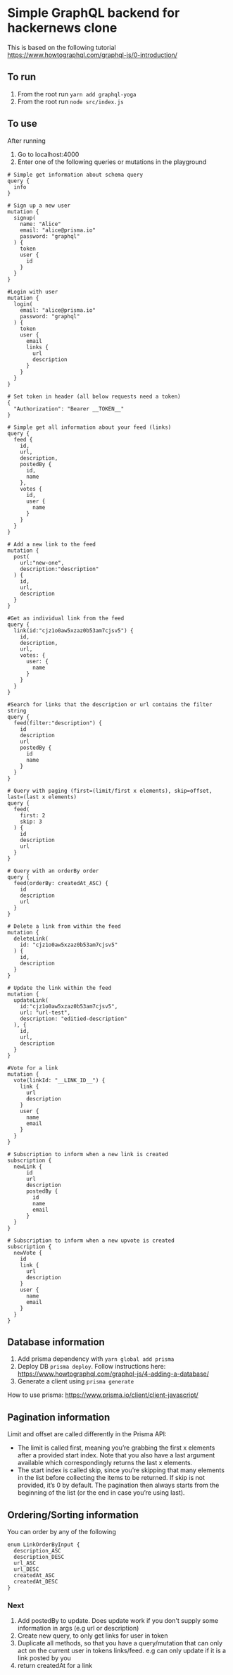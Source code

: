 # Simple GraphQL backend for hackernews clone

This is based on the following tutorial https://www.howtographql.com/graphql-js/0-introduction/

## To run 

1. From the root run `yarn add graphql-yoga`
2. From the root run `node src/index.js`

## To use

After running 

1. Go to localhost:4000
2. Enter one of the following queries or mutations in the playground
```
# Simple get information about schema query
query {
  info
}

# Sign up a new user 
mutation {
  signup(
    name: "Alice"
    email: "alice@prisma.io"
    password: "graphql"
  ) {
    token
    user {
      id
    }
  }
}

#Login with user 
mutation {
  login(
    email: "alice@prisma.io"
    password: "graphql"
  ) {
    token
    user {
      email
      links {
        url
        description
      }
    }
  }
}

# Set token in header (all below requests need a token)
{
  "Authorization": "Bearer __TOKEN__"
}

# Simple get all information about your feed (links)
query {
  feed {
    id,
    url,
    description,
    postedBy {
      id,
      name
    },
    votes {
      id,
      user {
        name
      }
    }
  }
}

# Add a new link to the feed
mutation {
  post(
    url:"new-one",
    description:"description"
  ) {
    id,
    url,
    description
  }
}

#Get an individual link from the feed
query {
  link(id:"cjz1o0aw5xzaz0b53am7cjsv5") {
    id,
    description,
    url,
    votes: {
      user: {
        name
      }
    }
  }
}

#Search for links that the description or url contains the filter string
query {
  feed(filter:"description") {
    id
  	description
    url
    postedBy {
      id
      name
    }
  }
}

# Query with paging (first=(limit/first x elements), skip=offset, last=(last x elements)
query {
  feed(
    first: 2
    skip: 3
  ) {
    id
    description
    url
  }
}

# Query with an orderBy order
query {
  feed(orderBy: createdAt_ASC) {
    id
    description
    url
  }
}

# Delete a link from within the feed
mutation {
  deleteLink(
    id: "cjz1o0aw5xzaz0b53am7cjsv5"
  ) {
    id,
    description
  }
}

# Update the link within the feed
mutation {
  updateLink(
    id:"cjz1o0aw5xzaz0b53am7cjsv5",
  	url: "url-test",
    description: "editied-description"
  ), {
    id,
    url,
    description
  }
}

#Vote for a link
mutation {
  vote(linkId: "__LINK_ID__") {
    link {
      url
      description
    }
    user {
      name
      email
    }
  }
}

# Subscription to inform when a new link is created 
subscription {
  newLink {
      id
      url
      description
      postedBy {
        id
        name
        email
      }
  }
}

# Subscription to inform when a new upvote is created 
subscription {
  newVote {
    id
    link {
      url
      description
    }
    user {
      name
      email
    }
  }
}
```

## Database information 
1. Add prisma dependency with `yarn global add prisma`
2. Deploy DB `prisma deploy`.  Follow instructions here: https://www.howtographql.com/graphql-js/4-adding-a-database/
3. Generate a client using `prisma generate`

How to use prisma: https://www.prisma.io/client/client-javascript/

## Pagination information
Limit and offset are called differently in the Prisma API:

- The limit is called first, meaning you’re grabbing the first x elements after a provided start index. Note that you also have a last argument available which correspondingly returns the last x elements.
- The start index is called skip, since you’re skipping that many elements in the list before collecting the items to be returned. If skip is not provided, it’s 0 by default. The pagination then always starts from the beginning of the list (or the end in case you’re using last).

## Ordering/Sorting information
You can order by any of the following
```
enum LinkOrderByInput {
  description_ASC
  description_DESC
  url_ASC
  url_DESC
  createdAt_ASC
  createdAt_DESC
}
```

### Next
1. Add postedBy to update.  Does update work if you don't supply some information in args (e.g url or description)
2. Create new query, to only get links for user in token
3. Duplicate all methods, so that you have a query/mutation that can only act on the current user in tokens links/feed.  e.g can only update if it is a link posted by you
4. return createdAt for a link